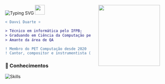 ![Typing SVG](https://readme-typing-svg.demolab.com?font=Poppins&weight=900&size=25&duration=4000&pause=500&color=2C98C8&vCenter=true&width=320&height=30&lines=Hey+there+!;I'm+Davvi+Duarte+!;Welcome+to+my+profile+!)
<img src="https://github.com/blackcater/blackcater/raw/main/images/Hi.gif" height="32"/>
<img align="right" height="200px" style="margin-left: 25px" src="https://github.com/user-attachments/assets/e60504fc-1095-410f-9e1d-5b5d12f99088"/>

```diff
< Davvi Duarte ⭐

> Técnico em informática pelo IFPB;
> Graduando em Ciência da Computação pela UFCG;
> Amante da área de QA

! Membro do PET Computação desde 2020
! Cantor, compositor e instrumentista (violão)
```
### 📖 Conhecimentos

![Skills](https://skillicons.dev/icons?i=python,java,js,cypress,postman,clojure,junit,jmeter)
